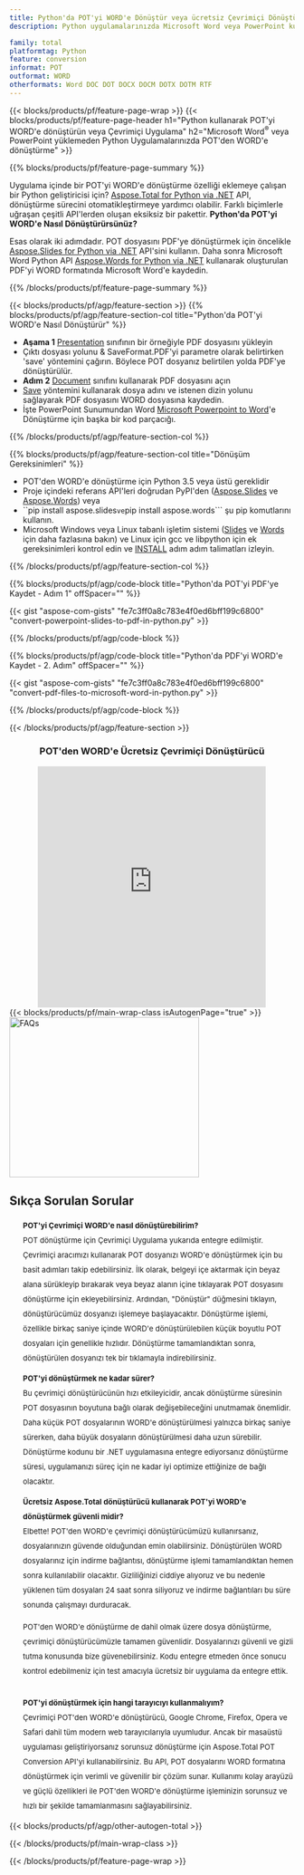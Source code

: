 ```yaml
---
title: Python'da POT'yi WORD'e Dönüştür veya ücretsiz Çevrimiçi Dönüştürücü ile
description: Python uygulamalarınızda Microsoft Word veya PowerPoint kullanmadan POT'den WORD'e dönüştürme veya çevrimiçi. Kodu entegre etmeden önce ücretsiz POT'den WORD'e çevrimiçi dönüştürücüyü hızlı bir şekilde test edin. 

family: total
platformtag: Python
feature: conversion
informat: POT
outformat: WORD
otherformats: Word DOC DOT DOCX DOCM DOTX DOTM RTF
---
```

{{< blocks/products/pf/feature-page-wrap >}}
{{< blocks/products/pf/feature-page-header h1="Python kullanarak POT'yi WORD'e dönüştürün veya Çevrimiçi Uygulama" h2="Microsoft Word<sup>&reg;</sup> veya PowerPoint yüklemeden Python Uygulamalarınızda POT'den WORD'e dönüştürme" >}}

{{% blocks/products/pf/feature-page-summary %}}

Uygulama içinde bir POT'yi WORD'e dönüştürme özelliği eklemeye çalışan bir Python geliştiricisi için? [Aspose.Total for Python via .NET](https://products.aspose.com/total/python-net/) API, dönüştürme sürecini otomatikleştirmeye yardımcı olabilir. Farklı biçimlerle uğraşan çeşitli API'lerden oluşan eksiksiz bir pakettir.  **Python'da POT'yi WORD'e Nasıl Dönüştürürsünüz?**

Esas olarak iki adımdadır. POT dosyasını PDF'ye dönüştürmek için öncelikle [Aspose.Slides for Python via .NET](https://products.aspose.com/slides/python-net/) API'sini kullanın. Daha sonra Microsoft Word Python API [Aspose.Words for Python via .NET](https://products.aspose.com/words/python-net/) kullanarak oluşturulan PDF'yi WORD formatında Microsoft Word'e kaydedin. 

{{% /blocks/products/pf/feature-page-summary %}}

{{< blocks/products/pf/agp/feature-section >}}
{{% blocks/products/pf/agp/feature-section-col title="Python'da POT'yi WORD'e Nasıl Dönüştürür" %}}
-  **Aşama 1** [Presentation](https://reference.aspose.com/slides/python-net/aspose.slides/presentation/) sınıfının bir örneğiyle PDF dosyasını yükleyin
-  Çıktı dosyası yolunu & SaveFormat.PDF'yi parametre olarak belirtirken 'save' yöntemini çağırın. Böylece POT dosyanız belirtilen yolda PDF'ye dönüştürülür.
- **Adım 2** [Document](https://reference.aspose.com/words/python-net/aspose.words/document/) sınıfını kullanarak PDF dosyasını açın
- [Save](https://reference.aspose.com/words/python-net/aspose.words/document/save/) yöntemini kullanarak dosya adını ve istenen dizin yolunu sağlayarak PDF dosyasını WORD dosyasına kaydedin.
- İşte PowerPoint Sunumundan Word [Microsoft Powerpoint to Word](https://products.aspose.com/total/python-net/conversion/)'e Dönüştürme için başka bir kod parçacığı.

{{% /blocks/products/pf/agp/feature-section-col %}}

{{% blocks/products/pf/agp/feature-section-col title="Dönüşüm Gereksinimleri" %}}

- POT'den WORD'e dönüştürme için Python 3.5 veya üstü gereklidir
- Proje içindeki referans API'leri doğrudan PyPI'den ([Aspose.Slides](https://pypi.org/project/Aspose.Slides/) ve [Aspose.Words](https://pypi.org/project/aspose-words/)) veya
- ``pip install aspose.slides``` ve ```pip install aspose.words``` şu pip komutlarını kullanın. 
- Microsoft Windows veya Linux tabanlı işletim sistemi ([Slides](https://docs.aspose.com/slides/python-net/system-requirements/) ve [Words](https://docs.aspose.com/words/python-net/system-requirements/) için daha fazlasına bakın) ve Linux için gcc ve libpython için ek gereksinimleri kontrol edin ve [INSTALL](https://docs.aspose.com/words/python-net/installation/) adım adım talimatları izleyin.
 

{{% /blocks/products/pf/agp/feature-section-col %}}

{{% blocks/products/pf/agp/code-block title="Python'da POT'yi PDF'ye Kaydet - Adım 1" offSpacer="" %}}

{{< gist "aspose-com-gists" "fe7c3ff0a8c783e4f0ed6bff199c6800" "convert-powerpoint-slides-to-pdf-in-python.py" >}}

{{% /blocks/products/pf/agp/code-block %}}

{{% blocks/products/pf/agp/code-block title="Python'da PDF'yi WORD'e Kaydet - 2. Adım" offSpacer="" %}}

{{< gist "aspose-com-gists" "fe7c3ff0a8c783e4f0ed6bff199c6800" "convert-pdf-files-to-microsoft-word-in-python.py" >}}

{{% /blocks/products/pf/agp/code-block %}}

{{< /blocks/products/pf/agp/feature-section >}}

<div class="container-fluid agp-content bg-white aboutfile box-1 vh100 section nopbtm">
<div class=container>
<div class=row>
<div class="demobox tc col-md-12 padding-0" align="center">

<h3>POT'den WORD'e Ücretsiz Çevrimiçi Dönüştürücü</h3>

<iframe title="pot'dan docx'ye Çevrimiçi Dönüştürme Aracı" style="border: none; height: 426px;" scrolling="no" src="https://widgets.aspose.cloud/total-conversion/?to=docx&from=pot" id="child-iframe" width="80%"></iframe>

</div></div>
</div></div>
{{< blocks/products/pf/main-wrap-class isAutogenPage="true" >}}
<style>.howtolist li{margin-right: 0!important;line-height: 26px;position: relative;margin-bottom: 10px;font-size: 13px;list-style-type: none;}</style>
<div class="col-md-12 tl bg-gray-dark howtolist section">
  <a class="anchor" name="faqpage"></a>
  <div class="container tl dflex" itemscope="" itemtype="https://schema.org/FAQPage">
      <div class="col-md-4 howtosectiongfx">
          <img class="social-panel-hide-on-mobile" src="https://www.groupdocs.cloud/templates/brand/images/groupdocs/conversion/groupdocs_conversion-brand.png" alt="FAQs" width="335" height="283">
      </div>
      <div class="howtosection col-md-8">
          <div>
              <h2>Sıkça Sorulan Sorular</h2>
              <ul>
                  <li itemscope="" itemprop="mainEntity" itemtype="https://schema.org/Question">
                      <div>
                          <span itemprop="name"><b>POT'yi Çevrimiçi WORD'e nasıl dönüştürebilirim?</b></span>
                      </div>
                      <div itemscope="" itemprop="acceptedAnswer" itemtype="https://schema.org/Answer">
                          <span itemprop="text">POT dönüştürme için Çevrimiçi Uygulama yukarıda entegre edilmiştir. Çevrimiçi aracımızı kullanarak POT dosyanızı WORD'e dönüştürmek için bu basit adımları takip edebilirsiniz. İlk olarak, belgeyi içe aktarmak için beyaz alana sürükleyip bırakarak veya beyaz alanın içine tıklayarak POT dosyasını dönüştürme için ekleyebilirsiniz. Ardından, "Dönüştür" düğmesini tıklayın, dönüştürücümüz dosyanızı işlemeye başlayacaktır. Dönüştürme işlemi, özellikle birkaç saniye içinde WORD'e dönüştürülebilen küçük boyutlu POT dosyaları için genellikle hızlıdır. Dönüştürme tamamlandıktan sonra, dönüştürülen dosyanızı tek bir tıklamayla indirebilirsiniz.</span>
                      </div>
                  </li>
                  <li itemscope="" itemprop="mainEntity" itemtype="https://schema.org/Question">
                      <div>
                          <span itemprop="name"><b>POT'yi dönüştürmek ne kadar sürer?</b></span>
                      </div>
                      <div itemscope="" itemprop="acceptedAnswer" itemtype="https://schema.org/Answer">
                          <span itemprop="text">Bu çevrimiçi dönüştürücünün hızı etkileyicidir, ancak dönüştürme süresinin POT dosyasının boyutuna bağlı olarak değişebileceğini unutmamak önemlidir. Daha küçük POT dosyalarının WORD'e dönüştürülmesi yalnızca birkaç saniye sürerken, daha büyük dosyaların dönüştürülmesi daha uzun sürebilir. Dönüştürme kodunu bir .NET uygulamasına entegre ediyorsanız dönüştürme süresi, uygulamanızı süreç için ne kadar iyi optimize ettiğinize de bağlı olacaktır.</span>
                      </div>
                  </li>
                  <li itemscope="" itemprop="mainEntity" itemtype="https://schema.org/Question">
                      <div>
                          <span itemprop="name"><b>Ücretsiz Aspose.Total dönüştürücü kullanarak POT'yi WORD'e dönüştürmek güvenli midir?</b></span>
                      </div>
                      <div itemscope="" itemprop="acceptedAnswer" itemtype="https://schema.org/Answer">
                          <span itemprop="text">Elbette! POT'den WORD'e çevrimiçi dönüştürücümüzü kullanırsanız, dosyalarınızın güvende olduğundan emin olabilirsiniz. Dönüştürülen WORD dosyalarınız için indirme bağlantısı, dönüştürme işlemi tamamlandıktan hemen sonra kullanılabilir olacaktır. Gizliliğinizi ciddiye alıyoruz ve bu nedenle yüklenen tüm dosyaları 24 saat sonra siliyoruz ve indirme bağlantıları bu süre sonunda çalışmayı durduracak.<br />

POT'den WORD'e dönüştürme de dahil olmak üzere dosya dönüştürme, çevrimiçi dönüştürücümüzle tamamen güvenlidir. Dosyalarınızı güvenli ve gizli tutma konusunda bize güvenebilirsiniz. Kodu entegre etmeden önce sonucu kontrol edebilmeniz için test amacıyla ücretsiz bir uygulama da entegre ettik.</span>
                      </div>
                  </li>                 
                  <li itemscope="" itemprop="mainEntity" itemtype="https://schema.org/Question">
                      <div>
                          <span itemprop="name"><b>POT'yi dönüştürmek için hangi tarayıcıyı kullanmalıyım?</b></span>
                      </div>
                      <div itemscope="" itemprop="acceptedAnswer" itemtype="https://schema.org/Answer">
                          <span itemprop="text">Çevrimiçi POT'den WORD'e dönüştürücü, Google Chrome, Firefox, Opera ve Safari dahil tüm modern web tarayıcılarıyla uyumludur. Ancak bir masaüstü uygulaması geliştiriyorsanız sorunsuz dönüştürme için Aspose.Total POT Conversion API'yi kullanabilirsiniz. Bu API, POT dosyalarını WORD formatına dönüştürmek için verimli ve güvenilir bir çözüm sunar. Kullanımı kolay arayüzü ve güçlü özellikleri ile POT'den WORD'e dönüştürme işleminizin sorunsuz ve hızlı bir şekilde tamamlanmasını sağlayabilirsiniz.</span>
                      </div>
                  </li>
              </ul>
          </div>
      </div>
  </div>
{{< blocks/products/pf/agp/other-autogen-total >}}
 
{{< /blocks/products/pf/main-wrap-class >}}

{{< /blocks/products/pf/feature-page-wrap >}}